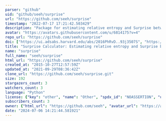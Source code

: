 ```yaml
---
parser: "github"
uid: "github/seeh/surprise"
url: "https://github.com/seeh/surprise"
timestamp: "2022-07-17 17:21:42.503429"
description: "Package for estimating relative entropy and Surprise between two posterior samples, assuming they are Gaussian."
avatar: "https://avatars.githubusercontent.com/u/6814175?v=4"
repo_url: "https://github.com/seeh/surprise"
doi: ["https://ui.adsabs.harvard.edu/abs/2016PhRvD..93j3507S", "https://ui.adsabs.harvard.edu/abs/2016ascl.soft05017S/abstract"]
title: "Surprise Calculator: Estimating relative entropy and Surprise between samples"
name: "surprise"
full_name: "seeh/surprise"
html_url: "https://github.com/seeh/surprise"
created_at: "2015-10-27T12:57:59Z"
updated_at: "2021-09-29T08:36:42Z"
clone_url: "https://github.com/seeh/surprise.git"
size: 192
stargazers_count: 3
watchers_count: 3
language: "Python"
license: {"key": "other", "name": "Other", "spdx_id": "NOASSERTION", "url": null, "node_id": "MDc6TGljZW5zZTA="}
subscribers_count: 3
owner: {"html_url": "https://github.com/seeh", "avatar_url": "https://avatars.githubusercontent.com/u/6814175?v=4", "login": "seeh", "type": "User"}
date: "2024-07-06 14:21:44.581921"
---
```

